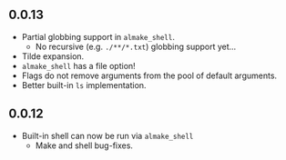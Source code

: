 
## 0.0.13
 * Partial globbing support in `almake_shell`.
    * No recursive (e.g. `./**/*.txt`) globbing support yet...
 * Tilde expansion.
 * `almake_shell` has a file option!
 * Flags do not remove arguments from the pool of default arguments.
 * Better built-in `ls` implementation.

## 0.0.12

 * Built-in shell can now be run via `almake_shell`
    * Make and shell bug-fixes.

